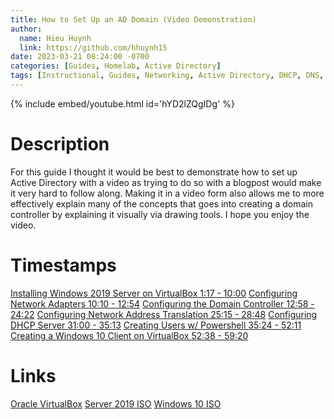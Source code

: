```yaml
---
title: How to Set Up an AD Domain (Video Demonstration)
author:
  name: Hieu Huynh
  link: https://github.com/hhuynh15
date: 2023-03-21 08:24:00 -0700
categories: [Guides, Homelab, Active Directory]
tags: [Instructional, Guides, Networking, Active Directory, DHCP, DNS, RAS, NAT, Domain, Powershell, Windows 10, Windows Server]
---
```


{% include embed/youtube.html id='hYD2lZQgIDg' %}

# Description

For this guide I thought it would be best to demonstrate how to set up Active Directory with a video as trying to do so with a blogpost would make it very hard to follow along. Making it in a video form also allows me to more effectively explain many of the concepts that goes into creating a domain controller by explaining it visually via drawing tools. I hope you enjoy the video.

# Timestamps

[Installing Windows 2019 Server on VirtualBox 1:17 - 10:00](https://youtu.be/hYD2lZQgIDg?t=77)
[Configuring Network Adapters 10:10 - 12:54](https://youtu.be/hYD2lZQgIDg?t=610)
[Configuring the Domain Controller 12:58 - 24:22](https://youtu.be/hYD2lZQgIDg?t=778)
[Configuring Network Address Translation 25:15 - 28:48](https://youtu.be/hYD2lZQgIDg?t=1515)
[Configuring DHCP Server 31:00 - 35:13](https://youtu.be/hYD2lZQgIDg?t=1860)
[Creating Users w/ Powershell 35:24 - 52:11](https://youtu.be/hYD2lZQgIDg?t=2124)
[Creating a Windows 10 Client on VirtualBox 52:38 - 59:20](https://youtu.be/hYD2lZQgIDg?t=3158)

# Links
[Oracle VirtualBox](https://www.virtualbox.org/wiki/Downloads)
[Server 2019 ISO](https://www.microsoft.com/en-us/evalcenter/download-windows-server-2019)
[Windows 10 ISO](https://www.microsoft.com/en-us/software-download/windows10ISO)